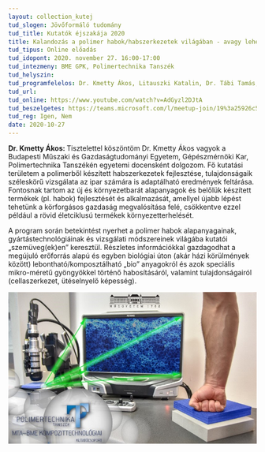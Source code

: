 ```yaml
---
layout: collection_kutej
tud_slogen: Jövőformáló tudomány
tud_title: Kutatók éjszakája 2020
title: Kalandozás a polimer habok/habszerkezetek világában - avagy lehet egy hab lebomló polimerből/biopolimerből?
tud_tipus: Online előadás
tud_idopont: 2020. november 27. 16:00-17:00 
tud_intezmeny: BME GPK, Polimertechnika Tanszék
tud_helyszin:
tud_programfelelos: Dr. Kmetty Ákos, Litauszki Katalin, Dr. Tábi Tamás, Tomin Márton
tud_url:
tud_online: https://www.youtube.com/watch?v=AdGyzl2DJtA
tud_beszelgetes: https://teams.microsoft.com/l/meetup-join/19%3a25926c5ff40e47ada1414d66f14ae876%40thread.tacv2/1605538318870?context=%7b%22Tid%22%3a%226a3548ab-7570-4271-91a8-58da00697029%22%2c%22Oid%22%3a%226f9a532b-a0f1-44d6-82ab-a928703e672a%22%7d
tud_reg: Igen, Nem
date: 2020-10-27
---
```

<b>Dr. Kmetty Ákos: </b>Tisztelettel köszöntöm Dr. Kmetty Ákos vagyok a Budapesti Műszaki és Gazdaságtudományi Egyetem, Gépészmérnöki Kar, Polimertechnika Tanszékén egyetemi docensként dolgozom. Fő kutatási területem a polimerből készített habszerkezetek fejlesztése, tulajdonságaik széleskörű vizsgálata az ipar számára is adaptálható eredmények feltárása. Fontosnak tartom az új és környezetbarát alapanyagok és belőlük készített termékek (pl. habok) fejlesztését és alkalmazását, amellyel újabb lépést tehetünk a körforgásos gazdaság megvalósítása felé, csökkentve ezzel például a rövid életciklusú termékek környezetterhelését.

 
A program során betekintést nyerhet a polimer habok alapanyagainak, gyártástechnológiáinak és vizsgálati módszereinek világába kutatói „szemüveg(ek)en” keresztül. Részletes információkkal gazdagodhat a megújuló erőforrás alapú és egyben biológiai úton (akár házi körülmények között) lebontható/komposztálható „bio” anyagokról és azok speciális mikro-méretű gyöngyökkel történő habosításáról, valamint tulajdonságairól (cellaszerkezet, ütéselnyelő képesség).


<img src="images/polimer-habok.jpg" max-width="500" class="center">


